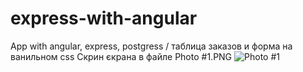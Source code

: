 # express-with-angular
App with angular, express, postgress / таблица заказов и форма на ванильном css
Скрин єкрана в файле Photo #1.PNG
![Photo #1](https://user-images.githubusercontent.com/62517056/188103378-6284f640-56d0-478a-8808-0a0c89cea5f7.PNG)

